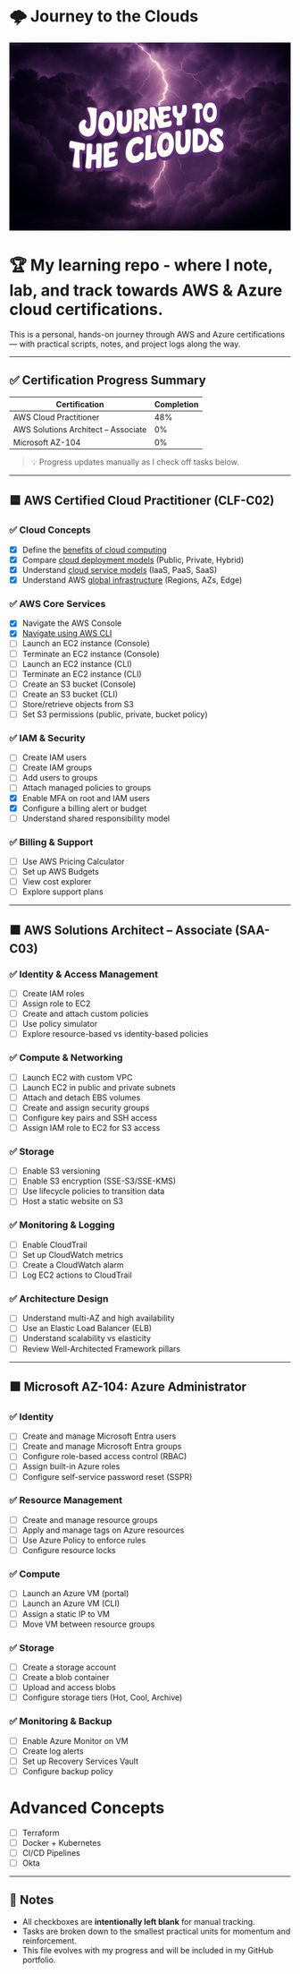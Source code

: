# 🌩️ Journey to the Clouds

![Journey to the Clouds](assets/JourneytotheClouds.png)

# 🏆 My learning repo - where I note, lab, and track towards AWS &amp; Azure cloud certifications. 

This is a personal, hands-on journey through AWS and Azure certifications — with practical scripts, notes, and project logs along the way.

---

## ✅ Certification Progress Summary

| Certification | Completion |
|---------------|------------|
| AWS Cloud Practitioner | 48% |
| AWS Solutions Architect – Associate | 0% |
| Microsoft AZ-104 | 0% |

> 💡 Progress updates manually as I check off tasks below.

---

## 🟦 AWS Certified Cloud Practitioner (CLF-C02)

### ✅ Cloud Concepts
- [X] Define the [benefits of cloud computing](https://github.com/jonriggert/journey-to-the-clouds/blob/3e2b3ee095315385aaf765d8221157878cbe54a2/AWS/CLF-C02%20Cloud%20Practitioner/Notes/benefits-of-cloud-computing.md)
- [X] Compare [cloud deployment models](https://github.com/jonriggert/journey-to-the-clouds/blob/ef333e464e55880e0ef43897329a90e2c9ea2954/AWS/CLF-C02%20Cloud%20Practitioner/Notes/depoyment-models-public-private-hybrid.md) (Public, Private, Hybrid)
- [X] Understand [cloud service models](https://github.com/jonriggert/journey-to-the-clouds/blob/91ca4231dec73588c7016819acb738acab5efc26/AWS/CLF-C02%20Cloud%20Practitioner/Notes/cloud-service-models.md) (IaaS, PaaS, SaaS)
- [X] Understand AWS [global infrastructure](https://github.com/jonriggert/journey-to-the-clouds/blob/155ac037a26718945cdfeab8f52fdd55e441b3a1/AWS/CLF-C02%20Cloud%20Practitioner/Notes/global-infrastructure.md) (Regions, AZs, Edge)

### ✅ AWS Core Services
- [X] Navigate the AWS Console
- [X] [Navigate using AWS CLI](https://github.com/jonriggert/journey-to-the-clouds/blob/main/AWS/CLF-C02%20Cloud%20Practitioner/Notes/basic-navagation-commands.md)
- [ ] Launch an EC2 instance (Console)
- [ ] Terminate an EC2 instance (Console)
- [ ] Launch an EC2 instance (CLI)
- [ ] Terminate an EC2 instance (CLI)
- [ ] Create an S3 bucket (Console)
- [ ] Create an S3 bucket (CLI)
- [ ] Store/retrieve objects from S3
- [ ] Set S3 permissions (public, private, bucket policy)

### ✅ IAM & Security
- [ ] Create IAM users
- [ ] Create IAM groups
- [ ] Add users to groups
- [ ] Attach managed policies to groups
- [X] Enable MFA on root and IAM users
- [X] Configure a billing alert or budget
- [ ] Understand shared responsibility model

### ✅ Billing & Support
- [ ] Use AWS Pricing Calculator
- [ ] Set up AWS Budgets
- [ ] View cost explorer
- [ ] Explore support plans

---

## 🟧 AWS Solutions Architect – Associate (SAA-C03)

### ✅ Identity & Access Management
- [ ] Create IAM roles
- [ ] Assign role to EC2
- [ ] Create and attach custom policies
- [ ] Use policy simulator
- [ ] Explore resource-based vs identity-based policies

### ✅ Compute & Networking
- [ ] Launch EC2 with custom VPC
- [ ] Launch EC2 in public and private subnets
- [ ] Attach and detach EBS volumes
- [ ] Create and assign security groups
- [ ] Configure key pairs and SSH access
- [ ] Assign IAM role to EC2 for S3 access

### ✅ Storage
- [ ] Enable S3 versioning
- [ ] Enable S3 encryption (SSE-S3/SSE-KMS)
- [ ] Use lifecycle policies to transition data
- [ ] Host a static website on S3

### ✅ Monitoring & Logging
- [ ] Enable CloudTrail
- [ ] Set up CloudWatch metrics
- [ ] Create a CloudWatch alarm
- [ ] Log EC2 actions to CloudTrail

### ✅ Architecture Design
- [ ] Understand multi-AZ and high availability
- [ ] Use an Elastic Load Balancer (ELB)
- [ ] Understand scalability vs elasticity
- [ ] Review Well-Architected Framework pillars

---

## 🟪 Microsoft AZ-104: Azure Administrator

### ✅ Identity
- [ ] Create and manage Microsoft Entra users
- [ ] Create and manage Microsoft Entra groups
- [ ] Configure role-based access control (RBAC)
- [ ] Assign built-in Azure roles
- [ ] Configure self-service password reset (SSPR)

### ✅ Resource Management
- [ ] Create and manage resource groups
- [ ] Apply and manage tags on Azure resources
- [ ] Use Azure Policy to enforce rules
- [ ] Configure resource locks

### ✅ Compute
- [ ] Launch an Azure VM (portal)
- [ ] Launch an Azure VM (CLI)
- [ ] Assign a static IP to VM
- [ ] Move VM between resource groups

### ✅ Storage
- [ ] Create a storage account
- [ ] Create a blob container
- [ ] Upload and access blobs
- [ ] Configure storage tiers (Hot, Cool, Archive)

### ✅ Monitoring & Backup
- [ ] Enable Azure Monitor on VM
- [ ] Create log alerts
- [ ] Set up Recovery Services Vault
- [ ] Configure backup policy

# Advanced Concepts
- [ ] Terraform
- [ ] Docker + Kubernetes
- [ ] CI/CD Pipelines
- [ ] Okta

---

## 📌 Notes

- All checkboxes are **intentionally left blank** for manual tracking.
- Tasks are broken down to the smallest practical units for momentum and reinforcement.
- This file evolves with my progress and will be included in my GitHub portfolio.

